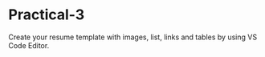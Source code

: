 # Practical-3
Create your resume template with images, list, links and tables by using VS Code Editor.
